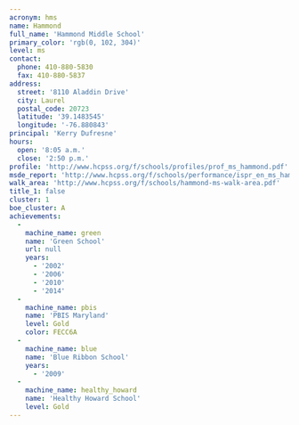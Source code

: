 ```yaml
---
acronym: hms
name: Hammond
full_name: 'Hammond Middle School'
primary_color: 'rgb(0, 102, 304)'
level: ms
contact:
  phone: 410-880-5830
  fax: 410-880-5837
address:
  street: '8110 Aladdin Drive'
  city: Laurel
  postal_code: 20723
  latitude: '39.1483545'
  longitude: '-76.880843'
principal: 'Kerry Dufresne'
hours:
  open: '8:05 a.m.'
  close: '2:50 p.m.'
profile: 'http://www.hcpss.org/f/schools/profiles/prof_ms_hammond.pdf'
msde_report: 'http://www.hcpss.org/f/schools/performance/ispr_en_ms_hammond.pdf'
walk_area: 'http://www.hcpss.org/f/schools/hammond-ms-walk-area.pdf'
title_1: false
cluster: 1
boe_cluster: A
achievements:
  -
    machine_name: green
    name: 'Green School'
    url: null
    years:
      - '2002'
      - '2006'
      - '2010'
      - '2014'
  -
    machine_name: pbis
    name: 'PBIS Maryland'
    level: Gold
    color: FECC6A
  -
    machine_name: blue
    name: 'Blue Ribbon School'
    years:
      - '2009'
  -
    machine_name: healthy_howard
    name: 'Healthy Howard School'
    level: Gold
---
```


